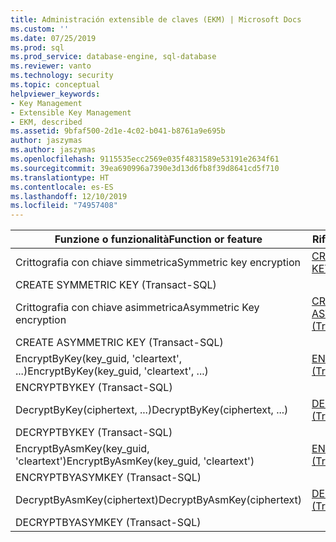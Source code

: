 ```yaml
---
title: Administración extensible de claves (EKM) | Microsoft Docs
ms.custom: ''
ms.date: 07/25/2019
ms.prod: sql
ms.prod_service: database-engine, sql-database
ms.reviewer: vanto
ms.technology: security
ms.topic: conceptual
helpviewer_keywords:
- Key Management
- Extensible Key Management
- EKM, described
ms.assetid: 9bfaf500-2d1e-4c02-b041-b8761a9e695b
author: jaszymas
ms.author: jaszymas
ms.openlocfilehash: 9115535ecc2569e035f4831589e53191e2634f61
ms.sourcegitcommit: 39ea690996a7390e3d13d6fb8f39d8641cd5f710
ms.translationtype: HT
ms.contentlocale: es-ES
ms.lasthandoff: 12/10/2019
ms.locfileid: "74957408"
---
```


|<span data-ttu-id="8b3fb-165">Funzione o funzionalità</span><span class="sxs-lookup"><span data-stu-id="8b3fb-165">Function or feature</span></span>|<span data-ttu-id="8b3fb-166">Riferimento</span><span class="sxs-lookup"><span data-stu-id="8b3fb-166">Reference</span></span>|  
|-------------------------|---------------|  
|<span data-ttu-id="8b3fb-167">Crittografia con chiave simmetrica</span><span class="sxs-lookup"><span data-stu-id="8b3fb-167">Symmetric key encryption</span></span>|<span data-ttu-id="8b3fb-168">[CREATE SYMMETRIC KEY &#40;Transact-SQL&#41;](../../../t-sql/statements/create-symmetric-key-transact-sql.md)</span><span class="sxs-lookup"><span data-stu-id="8b3fb-168">
  CREATE SYMMETRIC KEY &#40;Transact-SQL&#41; </span></span>|  
|<span data-ttu-id="8b3fb-169">Crittografia con chiave asimmetrica</span><span class="sxs-lookup"><span data-stu-id="8b3fb-169">Asymmetric Key encryption</span></span>|<span data-ttu-id="8b3fb-170">[CREATE ASYMMETRIC KEY &#40;Transact-SQL&#41;](../../../t-sql/statements/create-asymmetric-key-transact-sql.md)</span><span class="sxs-lookup"><span data-stu-id="8b3fb-170">
  CREATE ASYMMETRIC KEY &#40;Transact-SQL&#41; </span></span>|  
|<span data-ttu-id="8b3fb-171">EncryptByKey(key_guid, 'cleartext', ...)</span><span class="sxs-lookup"><span data-stu-id="8b3fb-171">EncryptByKey(key_guid, 'cleartext', ...)</span></span>|<span data-ttu-id="8b3fb-172">[ENCRYPTBYKEY &#40;Transact-SQL&#41;](../../../t-sql/functions/encryptbykey-transact-sql.md)</span><span class="sxs-lookup"><span data-stu-id="8b3fb-172">
  ENCRYPTBYKEY &#40;Transact-SQL&#41; </span></span>|  
|<span data-ttu-id="8b3fb-173">DecryptByKey(ciphertext, ...)</span><span class="sxs-lookup"><span data-stu-id="8b3fb-173">DecryptByKey(ciphertext, ...)</span></span>|<span data-ttu-id="8b3fb-174">[DECRYPTBYKEY &#40;Transact-SQL&#41;](../../../t-sql/functions/decryptbykey-transact-sql.md)</span><span class="sxs-lookup"><span data-stu-id="8b3fb-174">
  DECRYPTBYKEY &#40;Transact-SQL&#41; </span></span>|  
|<span data-ttu-id="8b3fb-175">EncryptByAsmKey(key_guid, 'cleartext')</span><span class="sxs-lookup"><span data-stu-id="8b3fb-175">EncryptByAsmKey(key_guid, 'cleartext')</span></span>|<span data-ttu-id="8b3fb-176">[ENCRYPTBYASYMKEY &#40;Transact-SQL&#41;](../../../t-sql/functions/encryptbyasymkey-transact-sql.md)</span><span class="sxs-lookup"><span data-stu-id="8b3fb-176">
  ENCRYPTBYASYMKEY &#40;Transact-SQL&#41; </span></span>|  
|<span data-ttu-id="8b3fb-177">DecryptByAsmKey(ciphertext)</span><span class="sxs-lookup"><span data-stu-id="8b3fb-177">DecryptByAsmKey(ciphertext)</span></span>|<span data-ttu-id="8b3fb-178">[DECRYPTBYASYMKEY &#40;Transact-SQL&#41;](../../../t-sql/functions/decryptbyasymkey-transact-sql.md)</span><span class="sxs-lookup"><span data-stu-id="8b3fb-178">
  DECRYPTBYASYMKEY &#40;Transact-SQL&#41;</span></span>|  
